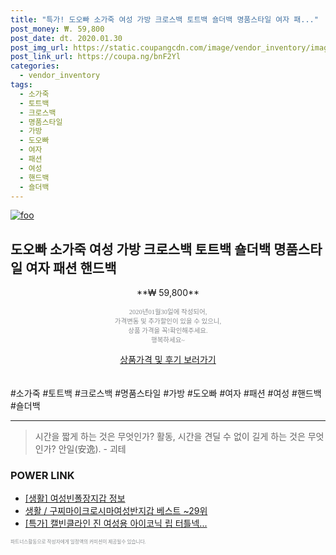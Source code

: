 ```yaml
--- 
title: "특가! 도오빠 소가죽 여성 가방 크로스백 토트백 숄더백 명품스타일 여자 패..." 
post_money: ₩. 59,800 
post_date: dt. 2020.01.30 
post_img_url: https://static.coupangcdn.com/image/vendor_inventory/images/2018/07/18/23/4/39de26ab-56ca-4ec5-a977-8341d30a5ff3.jpg 
post_link_url: https://coupa.ng/bnF2Yl 
categories: 
  - vendor_inventory 
tags: 
  - 소가죽 
  - 토트백 
  - 크로스백 
  - 명품스타일 
  - 가방 
  - 도오빠 
  - 여자 
  - 패션 
  - 여성 
  - 핸드백 
  - 숄더백 
--- 
```

[![foo](https://static.coupangcdn.com/image/vendor_inventory/images/2018/07/18/23/4/39de26ab-56ca-4ec5-a977-8341d30a5ff3.jpg)](https://coupa.ng/bnF2Yl) 

## 도오빠 소가죽 여성 가방 크로스백 토트백 숄더백 명품스타일 여자 패션 핸드백 
<p style="text-align: center;">**₩ 59,800**</p> 
<p style="text-align: center;"><span style="color: #898c8f; font-family: Georgia,Times,serif; font-size: 0.75em;">2020년01월30일에 작성되어, <br>가격변동 및 추가할인이 있을 수 있으니,<br> 상품 가격을 꼭!확인해주세요.<br>행복하세요~</span> 
</p>	 
<div markdown="0" style="text-align: center;"><a href="https://coupa.ng/bnF2Yl" class="btn btn--success">상품가격 및 후기 보러가기</a></div> 
<br><br> 
  #소가죽 #토트백 #크로스백 #명품스타일 #가방 #도오빠 #여자 #패션 #여성 #핸드백 #숄더백 
<hr> 

> 시간을 짧게 하는 것은 무엇인가? 활동, 시간을 견딜 수 없이 길게 하는 것은 무엇인가? 안일(安逸). - 괴테 


### POWER LINK

* <a href="https://blog.naver.com/santokki14/221775239971" target="_blank"> [생활] 여성빈폴장지갑 정보 </a>
* <a href="https://blog.naver.com/santokki14/221777206008" target="_blank">생활 / 구찌마이크로시마여성반지갑 베스트 ~29위</a>
* <a href="https://blog.naver.com/an0733/221789727600" target="_blank">[특가] 캘빈클라인 진 여성용 아이코닉 립 터틀넥...</a>

<span style="color: #898c8f; font-family: Georgia,Times,serif; font-size: 0.55em;">파트너스활동으로 작성자에게 일정액의 커미션이 제공될수 있습니다.</span> 
